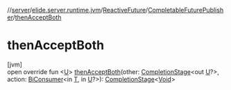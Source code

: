 //[server](../../../../index.md)/[elide.server.runtime.jvm](../../index.md)/[ReactiveFuture](../index.md)/[CompletableFuturePublisher](index.md)/[thenAcceptBoth](then-accept-both.md)

# thenAcceptBoth

[jvm]\
open override fun &lt;[U](then-accept-both.md)&gt; [thenAcceptBoth](then-accept-both.md)(other: [CompletionStage](https://docs.oracle.com/javase/8/docs/api/java/util/concurrent/CompletionStage.html)&lt;out [U](then-accept-both.md)?&gt;, action: [BiConsumer](https://docs.oracle.com/javase/8/docs/api/java/util/function/BiConsumer.html)&lt;in [T](index.md), in [U](then-accept-both.md)?&gt;): [CompletionStage](https://docs.oracle.com/javase/8/docs/api/java/util/concurrent/CompletionStage.html)&lt;[Void](https://docs.oracle.com/javase/8/docs/api/java/lang/Void.html)&gt;
